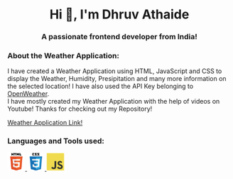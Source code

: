 <h1 align="center">Hi 👋, I'm Dhruv Athaide</h1>
<h3 align="center">A passionate frontend developer from India!</h3>

<h3 align="left">About the Weather Application:</h3>
<p align="left">
I have created a Weather Application using HTML, JavaScript and CSS to display the Weather, Humidity, Presipitation and many more information on the selected location! I have also used the API Key belonging to <a href="https://home.openweathermap.org/" target="_blank" rel="openweather">OpenWeather</a>.<br>
I have mostly created my Weather Application with the help of videos on Youtube! Thanks for checking out my Repository!
</p>
<p align="left">
<a href="https://weatherapp-da.netlify.app/" target="_blank" rel="weatherapplication">Weather Application Link!</a>

<h3 align="left">Languages and Tools used:</h3>
<p align="left"> 
<a href="https://www.w3.org/html/" target="_blank" rel="noreferrer"> <img src="https://raw.githubusercontent.com/devicons/devicon/master/icons/html5/html5-original-wordmark.svg" alt="html5" width="40" height="40"/> </a> <a href="https://www.w3schools.com/css/" target="_blank" rel="noreferrer"> <img src="https://raw.githubusercontent.com/devicons/devicon/master/icons/css3/css3-original-wordmark.svg" alt="css3" width="40" height="40"/> </a>  <a href="https://developer.mozilla.org/en-US/docs/Web/JavaScript" target="_blank" rel="noreferrer"> <img src="https://raw.githubusercontent.com/devicons/devicon/master/icons/javascript/javascript-original.svg" alt="javascript" width="40" height="40"/> </a>
</p>
